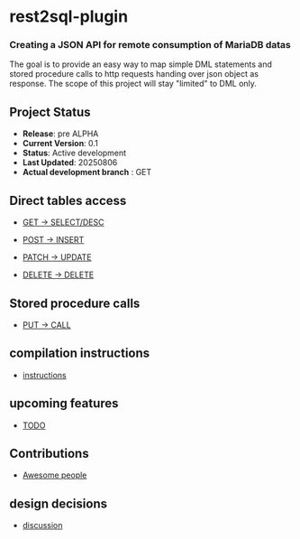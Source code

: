 # rest2sql-plugin 
### Creating a JSON API for remote consumption of MariaDB datas

The goal is to provide an easy way to map simple DML statements and stored procedure calls to http requests handing over json object as response. The scope of this project will stay "limited" to DML only.

## Project Status

- **Release**: pre ALPHA
- **Current Version**: 0.1
- **Status**: Active development
- **Last Updated**: 20250806
- **Actual development branch** : GET

## Direct tables access

* [GET → SELECT/DESC](https://github.com/SylvainA77/JSON-API-plugin/blob/main/doc/handle_get_request.md)  

* [POST → INSERT](https://github.com/SylvainA77/JSON2SQL-plugin/blob/main/doc/handle_post_request.md)  

* [PATCH → UPDATE](https://github.com/SylvainA77/JSON2SQL-plugin/blob/main/doc/handle_patch_request.md)  

* [DELETE → DELETE](https://github.com/SylvainA77/JSON2SQL-plugin/blob/main/doc/handle_delete_request.md)


## Stored procedure calls

* [PUT → CALL](https://github.com/SylvainA77/JSON2SQL-plugin/blob/main/doc/handle_put_request.md)
  
## compilation instructions

* [instructions](https://github.com/SylvainA77/JSON-API-plugin/blob/main/doc/compilation.md)

## upcoming features

* [TODO](https://github.com/SylvainA77/JSON-API-plugin/blob/main/doc/TODO.md)

## Contributions

* [Awesome people](https://github.com/SylvainA77/JSON-API-plugin/blob/main/Contributions.md)

## design decisions
* [discussion](https://github.com/SylvainA77/JSON2SQL-plugin/blob/main/doc/stack-n-architecture-decisions.md)
